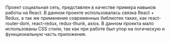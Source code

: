 Проект социальная сеть, представлен в качестве примера навыков работы на React.
В данном проекте использовалась связка React + Redux, а так же применение современных библиотек таких, как react-router-dom, react-redux, redux-thunk, axios.
В данном проекта мало использованы CSS стили, так как при работе был упор на логическую и функциональную часть приложения.
